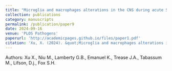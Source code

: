 ```yaml
---
title: "Microglia and macrophages alterations in the CNS during acute SIV infection: a single-cell analysis in rhesus macaques"
collection: publications
category: manuscripts
permalink: /publication/paper9
date: 2024-09-16
venue: 'PLOS Pathogens'
paperurl: 'http://academicpages.github.io/files/paper1.pdf'
citation: 'Xu, X. (2024). &quot;Microglia and macrophages alterations in the CNS during acute SIV infection: a single-cell analysis in rhesus macaques.&quot; <i>PLOS Pathogens</i>. 20(9):e1012168.'
---
```


Authors: Xu X., Niu M., Lamberty G.B., Emanuel K., Trease J.A., Tabassum M., Lifson, D.j., Fox S.H.